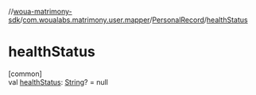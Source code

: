 //[woua-matrimony-sdk](../../../index.md)/[com.woualabs.matrimony.user.mapper](../index.md)/[PersonalRecord](index.md)/[healthStatus](health-status.md)

# healthStatus

[common]\
val [healthStatus](health-status.md): [String](https://kotlinlang.org/api/latest/jvm/stdlib/kotlin/-string/index.html)? = null
